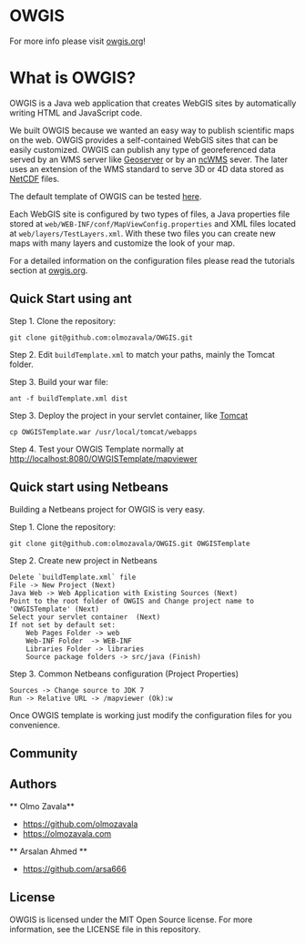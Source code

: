 OWGIS
=====

For more info please visit [owgis.org](http://owgis.org)!

# What is OWGIS?
OWGIS is a Java web application that creates 
WebGIS sites by automatically writing HTML and JavaScript code. 

We built OWGIS because we wanted an easy way to 
publish scientific maps on the web. OWGIS provides a
self-contained WebGIS sites that can be easily customized.
OWGIS can publish any type of georeferenced data served
by an WMS server like [Geoserver](http://geoserver.org)
or by an [ncWMS](http://www.resc.rdg.ac.uk/trac/ncWMS/) sever. 
The later uses an extension of the WMS standard to 
serve 3D or 4D data stored as [NetCDF](http://www.unidata.ucar.edu/software/netcdf/) files.

The default template of OWGIS can be tested 
<a href="http://owgis.servehttp.com:8080/OWGISTemplate/mapviewer"> here</a>.

Each WebGIS site is configured by two types of files, a 
Java properties file stored at `web/WEB-INF/conf/MapViewConfig.properties`
and XML files located at `web/layers/TestLayers.xml`.
With these two files you can create new maps with many layers
and customize the look of your map. 

For a detailed information on the configuration files please
read the tutorials section at [owgis.org](http://owgis.org).

## Quick Start using ant
Step 1. Clone the repository:
 
    git clone git@github.com:olmozavala/OWGIS.git

Step 2. Edit `buildTemplate.xml` to match your paths, mainly the Tomcat folder.

Step 3. Build your war file:
    
    ant -f buildTemplate.xml dist

Step 3. Deploy the project in your servlet container, like [Tomcat](http://tomcat.apache.org/)

    cp OWGISTemplate.war /usr/local/tomcat/webapps

Step 4. Test your OWGIS Template normally at <http://localhost:8080/OWGISTemplate/mapviewer>

## Quick start using Netbeans
Building a Netbeans project for OWGIS is very easy. 

Step 1. Clone the repository:

    git clone git@github.com:olmozavala/OWGIS.git OWGISTemplate

Step 2. Create new project in Netbeans

    Delete `buildTemplate.xml` file
    File -> New Project (Next)
    Java Web -> Web Application with Existing Sources (Next)
    Point to the root folder of OWGIS and Change project name to 'OWGISTemplate' (Next)
    Select your servlet container  (Next)
    If not set by default set:
        Web Pages Folder -> web
        Web-INF Folder  -> WEB-INF
        Libraries Folder -> libraries 
        Source package folders -> src/java (Finish)

Step 3. Common Netbeans configuration (Project Properties)

    Sources -> Change source to JDK 7
    Run -> Relative URL -> /mapviewer (Ok):w

Once OWGIS template is working just modify the configuration
files for you convenience.

## Community 
## Authors

** Olmo Zavala**
+ <https://github.com/olmozavala>
+ <https://olmozavala.com>

** Arsalan Ahmed **
+ <https://github.com/arsa666>

## License
OWGIS is licensed under the MIT Open Source license. 
For more information, see the LICENSE file in this repository.

